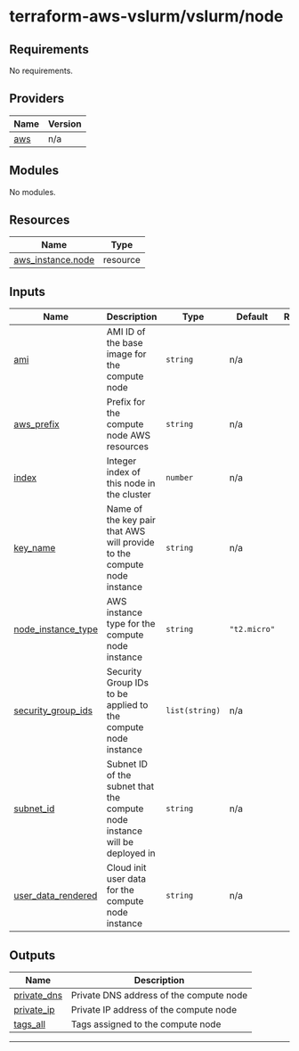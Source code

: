 # terraform-aws-vslurm/vslurm/node

<!-- BEGIN_TF_DOCS -->
## Requirements

No requirements.

## Providers

| Name | Version |
|------|---------|
| <a name="provider_aws"></a> [aws](#provider\_aws) | n/a |

## Modules

No modules.

## Resources

| Name | Type |
|------|------|
| [aws_instance.node](https://registry.terraform.io/providers/hashicorp/aws/latest/docs/resources/instance) | resource |

## Inputs

| Name | Description | Type | Default | Required |
|------|-------------|------|---------|:--------:|
| <a name="input_ami"></a> [ami](#input\_ami) | AMI ID of the base image for the compute node | `string` | n/a | yes |
| <a name="input_aws_prefix"></a> [aws\_prefix](#input\_aws\_prefix) | Prefix for the compute node AWS resources | `string` | n/a | yes |
| <a name="input_index"></a> [index](#input\_index) | Integer index of this node in the cluster | `number` | n/a | yes |
| <a name="input_key_name"></a> [key\_name](#input\_key\_name) | Name of the key pair that AWS will provide to the compute node instance | `string` | n/a | yes |
| <a name="input_node_instance_type"></a> [node\_instance\_type](#input\_node\_instance\_type) | AWS instance type for the compute node instance | `string` | `"t2.micro"` | no |
| <a name="input_security_group_ids"></a> [security\_group\_ids](#input\_security\_group\_ids) | Security Group IDs to be applied to the compute node instance | `list(string)` | n/a | yes |
| <a name="input_subnet_id"></a> [subnet\_id](#input\_subnet\_id) | Subnet ID of the subnet that the compute node instance will be deployed in | `string` | n/a | yes |
| <a name="input_user_data_rendered"></a> [user\_data\_rendered](#input\_user\_data\_rendered) | Cloud init user data for the compute node instance | `string` | n/a | yes |

## Outputs

| Name | Description |
|------|-------------|
| <a name="output_private_dns"></a> [private\_dns](#output\_private\_dns) | Private DNS address of the compute node |
| <a name="output_private_ip"></a> [private\_ip](#output\_private\_ip) | Private IP address of the compute node |
| <a name="output_tags_all"></a> [tags\_all](#output\_tags\_all) | Tags assigned to the compute node |

---
<!-- END_TF_DOCS -->
